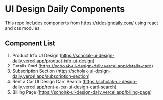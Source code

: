# UI Design Daily Components

This repo includes components from https://uidesigndaily.com/ using react and css modules.

## Component List
1. Product Info UI Design (https://scholak-ui-design-daily.vercel.app/product-info-ui-design)
2. Details Card (https://scholak-ui-design-daily.vercel.app/details-card)
3. Subscription Section (https://scholak-ui-design-daily.vercel.app/subscription-section)
4. Rent a Car UI Design Card Search (https://scholak-ui-design-daily.vercel.app/rent-a-car-ui-design-card-search)
5. Billing Page (https://scholak-ui-design-daily.vercel.app/billing-page)